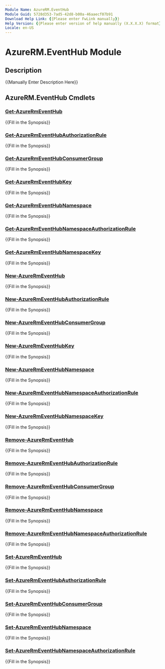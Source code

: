 ```yaml
---
Module Name: AzureRM.EventHub
Module Guid: 5728d353-7ad5-42d8-b00a-46aaecf07b91
Download Help Link: {{Please enter FwLink manually}}
Help Version: {{Please enter version of help manually (X.X.X.X) format}}
Locale: en-US
---
```


# AzureRM.EventHub Module
## Description
{{Manually Enter Description Here}}

## AzureRM.EventHub Cmdlets
### [Get-AzureRmEventHub](Get-AzureRmEventHub.md)
{{Fill in the Synopsis}}

### [Get-AzureRmEventHubAuthorizationRule](Get-AzureRmEventHubAuthorizationRule.md)
{{Fill in the Synopsis}}

### [Get-AzureRmEventHubConsumerGroup](Get-AzureRmEventHubConsumerGroup.md)
{{Fill in the Synopsis}}

### [Get-AzureRmEventHubKey](Get-AzureRmEventHubKey.md)
{{Fill in the Synopsis}}

### [Get-AzureRmEventHubNamespace](Get-AzureRmEventHubNamespace.md)
{{Fill in the Synopsis}}

### [Get-AzureRmEventHubNamespaceAuthorizationRule](Get-AzureRmEventHubNamespaceAuthorizationRule.md)
{{Fill in the Synopsis}}

### [Get-AzureRmEventHubNamespaceKey](Get-AzureRmEventHubNamespaceKey.md)
{{Fill in the Synopsis}}

### [New-AzureRmEventHub](New-AzureRmEventHub.md)
{{Fill in the Synopsis}}

### [New-AzureRmEventHubAuthorizationRule](New-AzureRmEventHubAuthorizationRule.md)
{{Fill in the Synopsis}}

### [New-AzureRmEventHubConsumerGroup](New-AzureRmEventHubConsumerGroup.md)
{{Fill in the Synopsis}}

### [New-AzureRmEventHubKey](New-AzureRmEventHubKey.md)
{{Fill in the Synopsis}}

### [New-AzureRmEventHubNamespace](New-AzureRmEventHubNamespace.md)
{{Fill in the Synopsis}}

### [New-AzureRmEventHubNamespaceAuthorizationRule](New-AzureRmEventHubNamespaceAuthorizationRule.md)
{{Fill in the Synopsis}}

### [New-AzureRmEventHubNamespaceKey](New-AzureRmEventHubNamespaceKey.md)
{{Fill in the Synopsis}}

### [Remove-AzureRmEventHub](Remove-AzureRmEventHub.md)
{{Fill in the Synopsis}}

### [Remove-AzureRmEventHubAuthorizationRule](Remove-AzureRmEventHubAuthorizationRule.md)
{{Fill in the Synopsis}}

### [Remove-AzureRmEventHubConsumerGroup](Remove-AzureRmEventHubConsumerGroup.md)
{{Fill in the Synopsis}}

### [Remove-AzureRmEventHubNamespace](Remove-AzureRmEventHubNamespace.md)
{{Fill in the Synopsis}}

### [Remove-AzureRmEventHubNamespaceAuthorizationRule](Remove-AzureRmEventHubNamespaceAuthorizationRule.md)
{{Fill in the Synopsis}}

### [Set-AzureRmEventHub](Set-AzureRmEventHub.md)
{{Fill in the Synopsis}}

### [Set-AzureRmEventHubAuthorizationRule](Set-AzureRmEventHubAuthorizationRule.md)
{{Fill in the Synopsis}}

### [Set-AzureRmEventHubConsumerGroup](Set-AzureRmEventHubConsumerGroup.md)
{{Fill in the Synopsis}}

### [Set-AzureRmEventHubNamespace](Set-AzureRmEventHubNamespace.md)
{{Fill in the Synopsis}}

### [Set-AzureRmEventHubNamespaceAuthorizationRule](Set-AzureRmEventHubNamespaceAuthorizationRule.md)
{{Fill in the Synopsis}}

